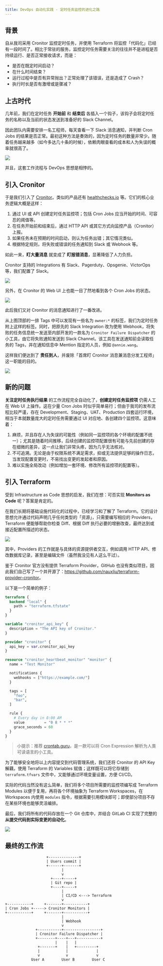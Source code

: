 ```yaml
---
title: DevOps 自动化实践 - 定时任务监控的进化之路
---
```


## 背景

自从我司采用 Cronitor 监控定时任务，并使用 Terraform 将监控「代码化」已经有一段时间了。相比于常驻的服务，监控定时任务需要关注的往往并不是进程是否持续运行、是否正常接收请求，而是：

- 是否在既定时间启动？
- 在什么时间结束？
- 运行过程中是否有异常抛出？正常处理了该错误，还是造成了 Crash？
- 执行时长是否有激增或是骤减？

## 上古时代

几年前，我们在定时任务 **开始前** 和 **结束后** 各插入一个钩子，该钩子会将定时任务的名称以及当前的状态发送到准备好的 Slack Channel。

因此团队内需要安排一名工程师，每天查看一下 Slack 消息通知，并判断 Cron Jobs 的结果是否正常。最初这种方法是奏效的，因为定时任务的数量非常少。随着任务越来越多（如今多达几十条的时候），依赖肉眼查看的成本和人为失误的概率就很高了。

![](/resources/15bcc2ccb18ae36da981830b18901158.png)

并且，这套工作流程与 DevOps 思想是相悖的。

## 引入 Cronitor

于是我们引入了 [Cronitor](https://cronitor.io/)。类似的产品还有 [healthchecks.io](https://healthchecks.io/) 等。它们的核心业务逻辑大概是这样：

1. 通过 UI 或 API 创建定时任务监控项；包括 Cron Jobs 应当开始的时间、可容忍的阈值等。
2. 在任务开始前和结束后，通过 HTTP API 或其它方式向监控产品（Cronitor）上报。
3. 如果任务未在预期的时间启动，则认为任务出错；其它情况类似。
4. 根据特定规则，将失败或错误的任务通知到 Slack 或 Webhook 等。

如此一来，**盯大量消息** 就变成了 **盯报错消息**，显著降低了人力负担。

Cronitor 支持的 Integrations 有 Slack、Pagerduty、Opsgenie、VictorOps 等，我们配置了 Slack。

![](/resources/911181c403a4af680c346a919ed122a1.png)

另外，在 Cronitor 的 Web UI 上也能一目了然地看到各个 Cron Jobs 的状态。

![](/resources/6600da225b1a69f142d384a330cef08e.png)

此后我们又对 Cronitor 的消息通知进行了一番改进。

从上图顶部的一排 Tags 中可以发现有一些名为 `owner:*` 的标签，我们为定时任务附上这样的标签。同时，把原先的 Slack Integration 改为使用 Webhook，将失败的任务信息统一发送至内部开发的一款名为 `Cronitor Failure Dispatcher` 的小工具，由它将失败通知发送到 Slack Channel。该工具在发送通知前会读取任务的 Tags，并在通知信息中 Mention 指定的人员，例如 `@annie.wang`。

这样我们便达到了 **责任到人**，并废除「首席盯 Cronitor 消息兼消息分发工程师」这一职能的目的。

![](/resources/6bb504008dd8032c784840570d0d4cb6.png)

## 新的问题

**关注定时任务执行结果** 的工作流程完全自动化了，**创建定时任务监控项** 仍需人工在 Web UI 上操作。这在少量 Cron Jobs 时似乎简单易行；但由于我司的发布流程比较严谨，存在 Development、Staging、UAT、Production 四套运行环境，相当于本就数量庞大的定时任务需要通过 UI 对应地、各创建四个监控项。这意味着：

1. 麻烦，并且存在人为失误的可能性（例如同一监控项的各个环境的配置不统一）；尤其是随着时间推移，后续创建的监控项配置很有可能与先前创建的存在细微的差异，这一点让我们非常头疼，因为几乎无法核对。
2. 不可追溯。无论是由于权限系统不满足需求，抑或无法提供足够的操作日志，当发现配置变更时，不易找出变更的发起者和原因。
3. 难以实施全局改动（例如增加一套环境、修改所有监控项的配置等）。

## 引入 Terraform

受到 Infrastructure as Code 思想的启发，我们在想：可否实现 **Monitors as Code** 呢？答案是肯定的。

在我们长期将基础设施代码化的过程中，已经学习和了解了 Terraform。它的设计思想允许通过代码声明几乎任何类型的「资源」，只需要编写相应的 Providers，Terraform 便能够帮助你检查 Diff、根据 Diff 执行必要的增删改查，最终达到或接近配置所描述的状态。

![](/resources/b178137d6b5a66bf17ff8484f84ed72a.png)

其中，Providers 的工作就是与具体的资源提供者交互，例如调用 HTTP API、修改数据库记录，甚至是编辑文件（虽然我没见有人这么干过）。

鉴于 Cronitor 官方没有提供 Terraform Provider，GitHub 也没有类似项目，因此我们自己写了一个并开源了：<https://github.com/nauxliu/terraform-provider-cronitor>。

以下是一个简单的例子：

```terraform
terraform {
  backend "local" {
    path = "terraform.tfstate"
  }
}

variable "cronitor_api_key" {
  description = "The API key of Cronitor."
}

provider "cronitor" {
  api_key = var.cronitor_api_key
}

resource "cronitor_heartbeat_monitor" "monitor" {
  name = "Test Monitor"

  notifications {
    webhooks = ["https://example.com/"]
  }

  tags = [
    "foo",
    "bar",
  ]

  rule {
    # Every day in 8:00 AM
    value         = "0 8 * * *"
    grace_seconds = 60
  }
}
```

> 小提示：推荐 [crontab.guru](https://crontab.guru/)，是一款可以将 Cron Expression 解析为人类可读语言的小工具。

为了能够安全地将以上内容提交到代码管理系统，我们还将 Cronitor 的 API Key 解藕，使用 Terraform 的 Variables 赋值；这样既可以将它存储到 `terraform.tfvars` 文件中，又能够通过环境变量设置，方便 CI/CD。

实际的代码当然没有这么简单，我们将多个项目所需要的监控项编写成 Terraform Modules 以便于复用，再将各个环境抽象为 Terraform Workspaces，在 Workspaces 内使用 `modules` 指令，根据需要引用模块即可；即使部分项目不存在某些环境也能够灵活编排。

最后，我们将所有的代码存放在一个 Git 仓库中，并结合 GitLab CI 实现了完整的 **从提交代码到实际变更的自动化**。

![](/resources/6e7b3978886440d062046a5c055e3cab.png)

## 最终的工作流

```
                   +--------------+
                   | Users commit |
                   +------+-------+
                          |
                          v
                     +----+-----+
                     | Git repo |
                     +----+-----+
                          |
                          | CI/CD <---> Terraform
                          v
+-----------+     +-------+-----------+
| Cron Jobs +-----> Cronitor Monitors |
+-----------+     +-------+-----------+
                          |
                          | Webhook
                          v
              +-----------+-----------------+
              | Cronitor Failure Dispatcher |
              +--------+----+---+-----------+
                       |    |   |
               +-------+    |   +---------+
               |            |             |
               v            v             v
            User A        User B        User C
```
